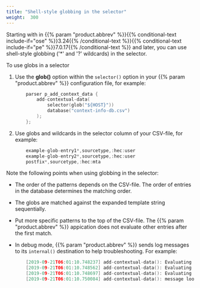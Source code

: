 ```yaml
---
title: "Shell-style globbing in the selector"
weight:  300
---
```

<!-- DISCLAIMER: This file is based on the syslog-ng Open Source Edition documentation https://github.com/balabit/syslog-ng-ose-guides/commit/2f4a52ee61d1ea9ad27cb4f3168b95408fddfdf2 and is used under the terms of The syslog-ng Open Source Edition Documentation License. The file has been modified by Axoflow. -->

Starting with in {{% param "product.abbrev" %}}{{% conditional-text include-if="ose" %}}3.24{{% /conditional-text %}}{{% conditional-text include-if="pe" %}}7.0.17{{% /conditional-text %}} and later, you can use shell-style globbing ('\*' and '?' wildcards) in the selector.

To use globs in a selector

1.  Use the **glob()** option within the `selector()` option in your {{% param "product.abbrev" %}} configuration file, for example:
    
    ```c
        parser p_add_context_data {
            add-contextual-data(
                selector(glob("${HOST}"))
                database("context-info-db.csv")
            );
        };
    
    ```

2.  Use globs and wildcards in the selector column of your CSV-file, for example:
    
    ```c
        example-glob-entry1*,sourcetype,:hec:user
        example-glob-entry2*,sourcetype,:hec:user
        postfix*,sourcetype,:hec:mta
    
    ```

Note the following points when using globbing in the selector:

  - The order of the patterns depends on the CSV-file. The order of entries in the database determines the matching order.

  - The globs are matched against the expanded template string sequentially.

  - Put more specific patterns to the top of the CSV-file. The {{% param "product.abbrev" %}} appication does not evaluate other entries after the first match.

  - In debug mode, {{% param "product.abbrev" %}} sends log messages to its `internal()` destination to help troubleshooting. For example:
    
    ```c
        [2019-09-21T06:01:10.748237] add-contextual-data(): Evaluating glob against message; glob-template='$PROGRAM', string='postfix/smtpd', pattern='example-glob-entry1*', matched='0'
        [2019-09-21T06:01:10.748562] add-contextual-data(): Evaluating glob against message; glob-template='$PROGRAM', string='postfix/smtpd', pattern='example-glob-entry2*', matched='0'
        [2019-09-21T06:01:10.748697] add-contextual-data(): Evaluating glob against message; glob-template='$PROGRAM', string='postfix/smtpd', pattern='postfix*', matched='1'
        [2019-09-21T06:01:10.750084] add-contextual-data(): message lookup finished; message='almafa', resolved_selector='postfix*', selector='postfix*', msg='0x8e15320'
    
    ```

